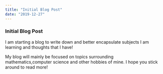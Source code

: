 ```yaml
---
title: "Initial Blog Post"
date: "2019-12-27"
---
```


### Initial Blog Post

I am starting a blog to write down and better encapsulate subjects I am learning and thoughts that I have!

My blog will mainly be focused on topics surrounding mathematics,computer science and other hobbies of mine. I hope you stick around to read more!
